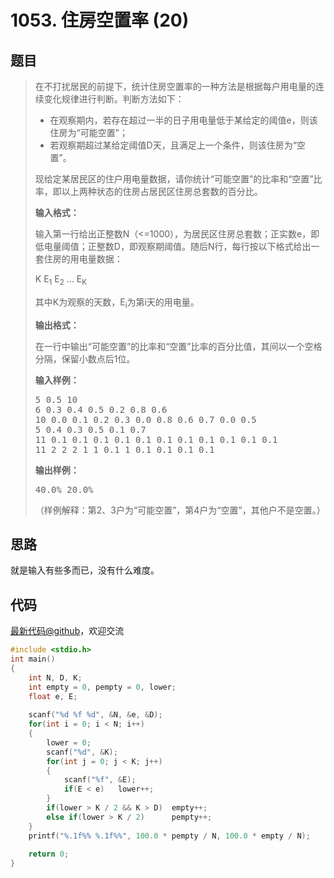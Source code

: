 <h1>1053. 住房空置率 (20)</h1>

## 题目

> <div id="problemContent">
> <p>
> 在不打扰居民的前提下，统计住房空置率的一种方法是根据每户用电量的连续变化规律进行判断。判断方法如下：
> </p>
> <ul>
> <li> 在观察期内，若存在超过一半的日子用电量低于某给定的阈值e，则该住房为“可能空置”；
> </li><li> 若观察期超过某给定阈值D天，且满足上一个条件，则该住房为“空置”。
> </li></ul>
> <p>现给定某居民区的住户用电量数据，请你统计“可能空置”的比率和“空置”比率，即以上两种状态的住房占居民区住房总套数的百分比。
> </p>
> <p><b>
> 输入格式：
> </b></p>
> <p>
> 输入第一行给出正整数N（&lt;=1000），为居民区住房总套数；正实数e，即低电量阈值；正整数D，即观察期阈值。随后N行，每行按以下格式给出一套住房的用电量数据：
> </p>
> <p>
> K E<sub>1</sub> E<sub>2</sub> ... E<sub>K</sub>
> </p>
> <p>
> 其中K为观察的天数，E<sub>i</sub>为第i天的用电量。
> </p>
> <p><b>
> 输出格式：
> </b></p>
> <p>
> 在一行中输出“可能空置”的比率和“空置”比率的百分比值，其间以一个空格分隔，保留小数点后1位。
> </p>
> <b>输入样例：</b><pre>
> 5 0.5 10
> 6 0.3 0.4 0.5 0.2 0.8 0.6
> 10 0.0 0.1 0.2 0.3 0.0 0.8 0.6 0.7 0.0 0.5
> 5 0.4 0.3 0.5 0.1 0.7
> 11 0.1 0.1 0.1 0.1 0.1 0.1 0.1 0.1 0.1 0.1 0.1
> 11 2 2 2 1 1 0.1 1 0.1 0.1 0.1 0.1
> </pre>
> <b>输出样例：</b><pre>
> 40.0% 20.0%
> </pre>
> <p>
> （样例解释：第2、3户为“可能空置”，第4户为“空置”，其他户不是空置。）
> </p>
> </div>

## 思路


就是输入有些多而已，没有什么难度。

## 代码

[最新代码@github](https://github.com/OliverLew/PAT/blob/master/PATBasic/1053.c)，欢迎交流
```c
#include <stdio.h>
int main()
{
    int N, D, K;
    int empty = 0, pempty = 0, lower;
    float e, E;
    
    scanf("%d %f %d", &N, &e, &D);
    for(int i = 0; i < N; i++)
    {
        lower = 0;
        scanf("%d", &K);
        for(int j = 0; j < K; j++)
        {
            scanf("%f", &E);
            if(E < e)   lower++;
        }
        if(lower > K / 2 && K > D)  empty++;
        else if(lower > K / 2)      pempty++;   
    }
    printf("%.1f%% %.1f%%", 100.0 * pempty / N, 100.0 * empty / N);
    
    return 0;
}

```